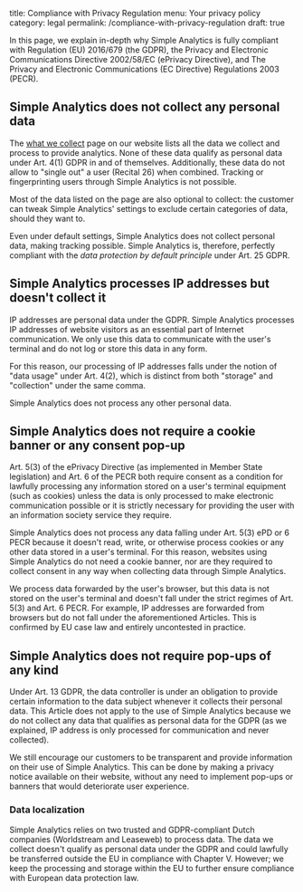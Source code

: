 title: Compliance with Privacy Regulation
menu: Your privacy policy
category: legal
permalink: /compliance-with-privacy-regulation
draft: true

In this page, we explain in-depth why Simple Analytics is fully compliant with Regulation (EU) 2016/679 (the GDPR), the Privacy and Electronic Communications Directive 2002/58/EC (ePrivacy Directive), and The Privacy and Electronic Communications (EC Directive) Regulations 2003 (PECR).

## Simple Analytics does not collect any personal data

The [what we collect](https://docs.simpleanalytics.com/what-we-collect) page on our website lists all the data we collect and process to provide analytics. None of these data qualify as personal data under Art. 4(1) GDPR in and of themselves. Additionally, these data do not allow to "single out" a user (Recital 26) when combined. Tracking or fingerprinting users through Simple Analytics is not possible.

Most of the data listed on the page are also optional to collect: the customer can tweak Simple Analytics' settings to exclude certain categories of data, should they want to.

Even under default settings, Simple Analytics does not collect personal data, making tracking possible. Simple Analytics is, therefore, perfectly compliant with the *data protection by default principle* under Art. 25 GDPR.

## Simple Analytics processes IP addresses but doesn't collect it

IP addresses are personal data under the GDPR. Simple Analytics processes IP addresses of website visitors as an essential part of Internet communication. We only use this data to communicate with the user's terminal and do not log or store this data in any form.

For this reason, our processing of IP addresses falls under the notion of "data usage" under Art. 4(2), which is distinct from both "storage" and "collection" under the same comma.

Simple Analytics does not process any other personal data. 

## Simple Analytics does not require a cookie banner or any consent pop-up

Art. 5(3) of the ePrivacy Directive (as implemented in Member State legislation) and Art. 6 of the PECR both require consent as a condition for lawfully processing any information stored on a user's terminal equipment (such as cookies) unless the data is only processed to make electronic communication possible or it is strictly necessary for providing the user with an information society service they require.

Simple Analytics does not process any data falling under Art. 5(3) ePD or 6 PECR because it doesn't read, write, or otherwise process cookies or any other data stored in a user's terminal. For this reason, websites using Simple Analytics do not need a cookie banner, nor are they required to collect consent in any way when collecting data through Simple Analytics.

We process data forwarded by the user's browser, but this data is not stored on the user's terminal and doesn't fall under the strict regimes of Art. 5(3) and Art. 6 PECR. For example, IP addresses are forwarded from browsers but do not fall under the aforementioned Articles. This is confirmed by EU case law and entirely uncontested in practice.

## Simple Analytics does not require pop-ups of any kind

Under Art. 13 GDPR, the data controller is under an obligation to provide certain information to the data subject whenever it collects their personal data. This Article does not apply to the use of Simple Analytics because we do not collect any data that qualifies as personal data for the GDPR (as we explained, IP address is only processed for communication and never collected).

We still encourage our customers to be transparent and provide information on their use of Simple Analytics. This can be done by making a privacy notice available on their website, without any need to implement pop-ups or banners that would deteriorate user experience.

### Data localization

Simple Analytics relies on two trusted and GDPR-compliant Dutch companies (Worldstream and Leaseweb) to process data. The data we collect doesn't qualify as personal data under the GDPR and could lawfully be transferred outside the EU in compliance with Chapter V. However; we keep the processing and storage within the EU to further ensure compliance with European data protection law.
